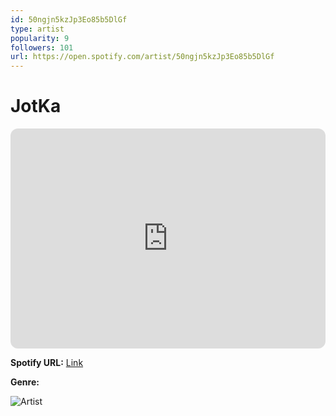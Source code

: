 ```yaml
---
id: 50ngjn5kzJp3Eo85b5DlGf
type: artist
popularity: 9
followers: 101
url: https://open.spotify.com/artist/50ngjn5kzJp3Eo85b5DlGf
---
```

# JotKa

<iframe style="border-radius:12px" src="https://open.spotify.com/embed/artist/50ngjn5kzJp3Eo85b5DlGf" width="100%" height="352" frameBorder="0" allowfullscreen="" allow="autoplay; clipboard-write; encrypted-media; fullscreen; picture-in-picture" loading="lazy"></iframe>

**Spotify URL:** [Link](https://open.spotify.com/artist/50ngjn5kzJp3Eo85b5DlGf)

**Genre:** 

![Artist](https://i.scdn.co/image/ab6761610000e5eb86b42df09a3c7f2d9b28dea5)
